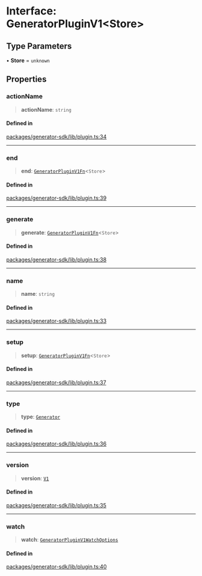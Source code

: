# Interface: GeneratorPluginV1\<Store\>

## Type Parameters

• **Store** = `unknown`

## Properties

### actionName

> **actionName**: `string`

#### Defined in

[packages/generator-sdk/lib/plugin.ts:34](https://github.com/andreisergiu98/baeta/blob/4c16a2c8fa14b6d48e42b6a2c2893542bd64b987/packages/generator-sdk/lib/plugin.ts#L34)

***

### end

> **end**: [`GeneratorPluginV1Fn`](../type-aliases/GeneratorPluginV1Fn.md)\<`Store`\>

#### Defined in

[packages/generator-sdk/lib/plugin.ts:39](https://github.com/andreisergiu98/baeta/blob/4c16a2c8fa14b6d48e42b6a2c2893542bd64b987/packages/generator-sdk/lib/plugin.ts#L39)

***

### generate

> **generate**: [`GeneratorPluginV1Fn`](../type-aliases/GeneratorPluginV1Fn.md)\<`Store`\>

#### Defined in

[packages/generator-sdk/lib/plugin.ts:38](https://github.com/andreisergiu98/baeta/blob/4c16a2c8fa14b6d48e42b6a2c2893542bd64b987/packages/generator-sdk/lib/plugin.ts#L38)

***

### name

> **name**: `string`

#### Defined in

[packages/generator-sdk/lib/plugin.ts:33](https://github.com/andreisergiu98/baeta/blob/4c16a2c8fa14b6d48e42b6a2c2893542bd64b987/packages/generator-sdk/lib/plugin.ts#L33)

***

### setup

> **setup**: [`GeneratorPluginV1Fn`](../type-aliases/GeneratorPluginV1Fn.md)\<`Store`\>

#### Defined in

[packages/generator-sdk/lib/plugin.ts:37](https://github.com/andreisergiu98/baeta/blob/4c16a2c8fa14b6d48e42b6a2c2893542bd64b987/packages/generator-sdk/lib/plugin.ts#L37)

***

### type

> **type**: [`Generator`](../../plugin/enumerations/PluginType.md#generator)

#### Defined in

[packages/generator-sdk/lib/plugin.ts:36](https://github.com/andreisergiu98/baeta/blob/4c16a2c8fa14b6d48e42b6a2c2893542bd64b987/packages/generator-sdk/lib/plugin.ts#L36)

***

### version

> **version**: [`V1`](../enumerations/GeneratorPluginVersion.md#v1)

#### Defined in

[packages/generator-sdk/lib/plugin.ts:35](https://github.com/andreisergiu98/baeta/blob/4c16a2c8fa14b6d48e42b6a2c2893542bd64b987/packages/generator-sdk/lib/plugin.ts#L35)

***

### watch

> **watch**: [`GeneratorPluginV1WatchOptions`](../type-aliases/GeneratorPluginV1WatchOptions.md)

#### Defined in

[packages/generator-sdk/lib/plugin.ts:40](https://github.com/andreisergiu98/baeta/blob/4c16a2c8fa14b6d48e42b6a2c2893542bd64b987/packages/generator-sdk/lib/plugin.ts#L40)
